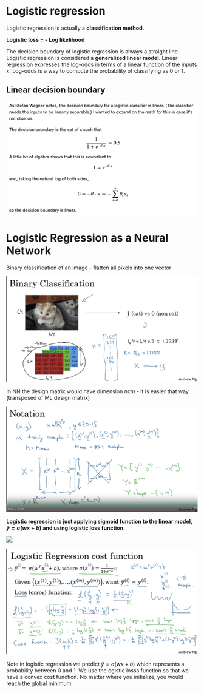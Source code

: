 # Logistic regression

Logistic regression is actually a **classification method**.

**Logistic loss = - Log likelihood**

The decision boundary of logistic regression is always a straight line. Logistic regression is considered a **generalized linear model**. Linear regression expresses the log-odds in terms of a linear function of the inputs $x$. Log-odds is a way to compute the probability of classifying as 0 or 1.

## Linear decision boundary

![](assets/images/linear_decision_boundary.png)

# Logistic Regression as a Neural Network

Binary classification of an image - flatten all pixels into one vector

![](assets/images/binary_class.png)


In NN the design matrix would have dimension $nxm$ - it is easier that way (transposed of ML design matrix)

![](assets/images/nn_notation.png)

**Logistic regression is just applying sigmoid function to the linear model, $\hat{y} = \sigma(wx+b)$ and using logistic loss function.**

![](assets/images/logistic_tregression.png)

![](assets/images/log_reg_defn.png)

Note in logistic regression we predict $\hat{y} = \sigma(wx+b)$ which represents a probability between 0 and 1. We use the ogistic losss function so that we have a convex cost function. No matter where you initialize, you would reach the global minimum.

